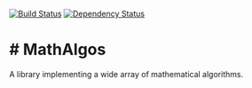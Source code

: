 [![Build Status](https://travis-ci.org/dannil/MathAlgos.svg)](https://travis-ci.org/dannil/MathAlgos)
[![Dependency Status](https://www.versioneye.com/user/projects/54d0b1c33ca084953100009c/badge.svg?style=flat)](https://www.versioneye.com/user/projects/54d0b1c33ca084953100009c)

﻿# MathAlgos
=============

A library implementing a wide array of mathematical algorithms.